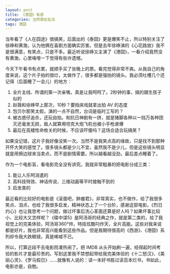 ```yaml
---
layout: post
title: 《港囧》有感
categories: 当然我在扯淡
tags: 港囧
---
```


当年看了《人在囧途》很搞笑，后面出的《泰囧》更是爆笑不止，所以特别关注了徐峥和黄渤，认为他俩在喜剧方面确实厉害。但是去年徐峥演的《心花路放》我不是很满意，有笑点，只是不多。最近听说徐峥又主演了《港囧》，一看介绍竟然没有黄渤，心里咯噔一下觉得有些许遗憾。

今天下午看书有点累，就顺手买了张晚上的票。看完觉得非常不爽。从我自己的角度来说，这个片子拍的很烂，太做作了，很多都是强拍的镜头。我必须吐槽几个还记得（后面睡了一会儿）的地方：

1. 全片主线、所谓的第一次亲嘴，真是让我呵呵了。2秒钟的事，搞的跟生孩子似的
2. 赵薇和徐峥早上那次，10秒？要拍床戏就拿出拍 AV 的态度
3. 包贝尔那笑太假，演的一点不自然，台词是临时工写的？
4. 被古惑仔追杀，还玩自拍。和抗日神剧有一拼，就是猪脚各种以一挡万各种团灭还毫发无损，敌人就算用坦克大炮飞机也被小手枪虐爆
5. 最后在高楼性命攸关的时候，不应该吓傻吗？这场合适合玩搞笑？

如果没记错，这片子我好像没笑一次。当然不是我笑点高的缘故，只是找不到那种开怀大笑的感觉了。很多镜头都是少儿不宜，虽然我不是少儿，但是这些镜头明显就是用擦边球来当卖点，而不是剧情需要。所以越看越没劲，最后差点睡着了。

作为一个电影盲，看电影完全没有讲究。我就非常粗暴的把电影分成三类：

1. 能让人乐呵消遣的
2. 高科技特效、神话传说、三维动画等平时接触不到的
3. 启发类的

最近看的比较好的电影是《滚蛋吧，肿瘤君》，非常真实，也不做作，给了我很多笑点、泪点，也给了我很多启发，精神状态上了一个台阶，感谢这部电影。《烈日灼心》也让我思考一个问题，做过坏事后洗心革面还算是好人吗？如果坏事比较小、比较大又怎样呢？《碟中谍5》是阿汤哥的经典之作，就是第二类的，给了我视觉上的完美体验，阿汤哥360°帅，特技炫酷叼炸天，全片高能。这些对我来说都是好片，我也非常高兴能看到这些作品。但是我期待很高的《西游》、《港囧》系列却令我大跌眼镜，真是唏嘘不已。

所以，打算近段不去电影院凑热闹了。把 IMDB 从头开始刷一遍，经得起时间考验的影片才是最珍贵的。写到这里我不禁想起带给我完美体验的《十二怒汉》、《美丽心灵》、《罗马假日》……就像有人说的：读一本好书胜过读百本烂书，书如此，电影亦是，自勉。
